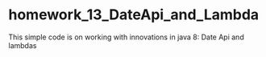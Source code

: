 # homework_13_DateApi_and_Lambda
This simple code is on working with innovations in java 8: Date Api and lambdas
